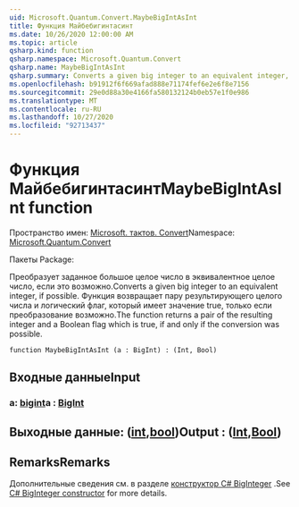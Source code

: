 ```yaml
---
uid: Microsoft.Quantum.Convert.MaybeBigIntAsInt
title: Функция Майбебигинтасинт
ms.date: 10/26/2020 12:00:00 AM
ms.topic: article
qsharp.kind: function
qsharp.namespace: Microsoft.Quantum.Convert
qsharp.name: MaybeBigIntAsInt
qsharp.summary: Converts a given big integer to an equivalent integer, if possible. The function returns a pair of the resulting integer and a Boolean flag which is true, if and only if the conversion was possible.
ms.openlocfilehash: b91912f6f669afad888e71174fef6e2e6f8e7156
ms.sourcegitcommit: 29e0d88a30e4166fa580132124b0eb57e1f0e986
ms.translationtype: MT
ms.contentlocale: ru-RU
ms.lasthandoff: 10/27/2020
ms.locfileid: "92713437"
---
```

# <a name="maybebigintasint-function"></a><span data-ttu-id="5c320-102">Функция Майбебигинтасинт</span><span class="sxs-lookup"><span data-stu-id="5c320-102">MaybeBigIntAsInt function</span></span>

<span data-ttu-id="5c320-103">Пространство имен: [Microsoft. тактов. Convert](xref:Microsoft.Quantum.Convert)</span><span class="sxs-lookup"><span data-stu-id="5c320-103">Namespace: [Microsoft.Quantum.Convert](xref:Microsoft.Quantum.Convert)</span></span>

<span data-ttu-id="5c320-104">Пакеты [](https://nuget.org/packages/)</span><span class="sxs-lookup"><span data-stu-id="5c320-104">Package: [](https://nuget.org/packages/)</span></span>


<span data-ttu-id="5c320-105">Преобразует заданное большое целое число в эквивалентное целое число, если это возможно.</span><span class="sxs-lookup"><span data-stu-id="5c320-105">Converts a given big integer to an equivalent integer, if possible.</span></span>
<span data-ttu-id="5c320-106">Функция возвращает пару результирующего целого числа и логический флаг, который имеет значение true, только если преобразование возможно.</span><span class="sxs-lookup"><span data-stu-id="5c320-106">The function returns a pair of the resulting integer and a Boolean flag which is true, if and only if the conversion was possible.</span></span>

```qsharp
function MaybeBigIntAsInt (a : BigInt) : (Int, Bool)
```


## <a name="input"></a><span data-ttu-id="5c320-107">Входные данные</span><span class="sxs-lookup"><span data-stu-id="5c320-107">Input</span></span>

### <a name="a--bigint"></a><span data-ttu-id="5c320-108">a: [bigint](xref:microsoft.quantum.lang-ref.bigint)</span><span class="sxs-lookup"><span data-stu-id="5c320-108">a : [BigInt](xref:microsoft.quantum.lang-ref.bigint)</span></span>





## <a name="output--intbool"></a><span data-ttu-id="5c320-109">Выходные данные: ([int](xref:microsoft.quantum.lang-ref.int),[bool](xref:microsoft.quantum.lang-ref.bool))</span><span class="sxs-lookup"><span data-stu-id="5c320-109">Output : ([Int](xref:microsoft.quantum.lang-ref.int),[Bool](xref:microsoft.quantum.lang-ref.bool))</span></span>



## <a name="remarks"></a><span data-ttu-id="5c320-110">Remarks</span><span class="sxs-lookup"><span data-stu-id="5c320-110">Remarks</span></span>

<span data-ttu-id="5c320-111">Дополнительные сведения см. в разделе [конструктор C# BigInteger](https://docs.microsoft.com/dotnet/api/system.numerics.biginteger.-ctor?view=netframework-4.7.2#System_Numerics_BigInteger__ctor_System_Int64_) .</span><span class="sxs-lookup"><span data-stu-id="5c320-111">See [C# BigInteger constructor](https://docs.microsoft.com/dotnet/api/system.numerics.biginteger.-ctor?view=netframework-4.7.2#System_Numerics_BigInteger__ctor_System_Int64_) for more details.</span></span>